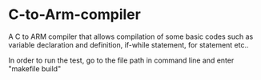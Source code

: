 # C-to-Arm-compiler

A C to ARM compiler that allows compilation of some basic codes such as variable declaration and definition, if-while statement, for statement etc..

In order to run the test, go to the file path in command line and enter
"makefile build"

